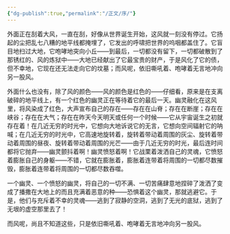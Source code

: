```yaml
---
{"dg-publish":true,"permalink":"/正文/序/"}
---
```


外面正在刮着大风，一直在刮，好像从世界诞生开始，这风就一刻没有停过。它扬起的尘把乱七八糟的地平线都掩埋了，它发出的呼啸把世界的呜咽都盖住了。它盲目地扫过大地，它咆哮地突向小丘——到最后，一切都没有留下，一切都破散到了那锈红的、风的炼狱中——大地已经献出了它最宝贵的财产，于是风化了它的债，但不幸地，它现在还无法走向它的坟墓；而风呢，依旧嘶吼着、咆哮着无言地冲向另一股风。

外面什么也没有，除了风的颜色——风的颜色是红色的——仔细看，原来是在支离破碎的地平线上，有一个红色的幽灵正在等待着它的最后一天。幽灵融化在这风里，将风染成了红色，大声宣布自己的存在——存在在山脊；存在在断崖；存在在峡谷；存在在大气；存在在昨天今天明天或任何一个时候——它从宇宙诞生之初就存在着！在几近无穷的时光中，它想向大地诉说它的无言，它想向空间辐射它的呐喊；在几近无穷的时光中，它高速地旋转着，旋转着带动着周围的灰尘、旋转着带动着周围的昼夜、旋转着带动着周围的光芒——由于几近无穷的时光，最后连时间都将它抛弃——幽灵颤抖着啊！幽灵愤怒着啊！它战栗着泼洒自己的灵魂，它愤怒着膨胀自己的身躯——不错，它就在膨胀着，膨胀着连带着将周围的一切都尽数摧毁，膨胀着连带着将周围的一切都尽数吞噬。

一个幽灵、一个愤怒的幽灵，将自己的一切不满、一切苦痛肆意地捏碎了泼洒了变成了播撒在大地上的而且充满着恶意的种——恐惧着这个幽灵，那就逃避它。于是，他们与充斥着不幸的灵魂——逃到了寂静的空洞，逃到了无光的底狱，逃到了无垠的虚空那里去了！

而风呢，尚且不知道这些，只是依旧嘶吼着、咆哮着无言地冲向另一股风。